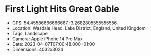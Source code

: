 # First Light Hits Great Gable

- GPS: 54.45586666666667,-3.2682805555555556
- Location: Wasdale Head, Lake District, England, United Kingdom
- Tags: Landscape
- Camera: Apple iPhone 14 Pro Max
- Date: 2023-04-07T07:00:48.000+01:00
- Dimensions: 4032x3024
